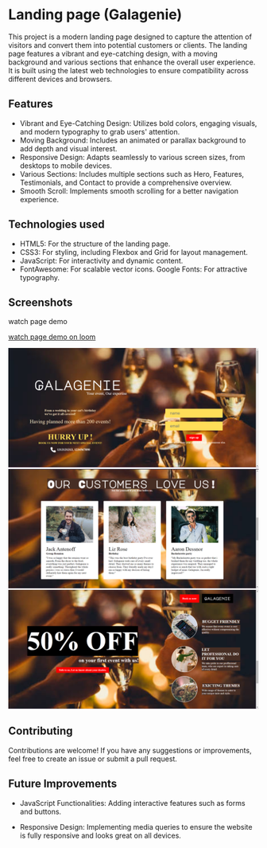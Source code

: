 
# Landing page (Galagenie)

This project is a modern landing page designed to capture the attention of visitors and convert them into potential customers or clients. The landing page features a vibrant and eye-catching design, with a moving background and various sections that enhance the overall user experience. It is built using the latest web technologies to ensure compatibility across different devices and browsers.


## Features

* Vibrant and Eye-Catching Design: Utilizes bold colors, engaging visuals, and modern typography to grab users' attention.
* Moving Background: Includes an animated or parallax background to add depth and visual interest.
* Responsive Design: Adapts seamlessly to various screen sizes, from desktops to mobile devices.
* Various Sections: Includes multiple sections such as Hero, Features, Testimonials, and Contact to provide a comprehensive overview.
* Smooth Scroll: Implements smooth scrolling for a better navigation experience.

## Technologies used

* HTML5: For the structure of the landing page.
* CSS3: For styling, including Flexbox and Grid for layout management.
* JavaScript: For interactivity and dynamic content.
* FontAwesome: For scalable vector icons.
Google Fonts: For attractive typography.

## Screenshots
watch page demo

[watch page demo on loom](https://www.loom.com/share/fc16025aeafd4cd7b37c68373eaac5ef?sid=60d24e75-4efb-49d4-b519-c578a63af70b)

![image 1](/result/galagenie1.png)
![image 2](/result/galagenie2.png)
![image 3](/result/galagenie3.png)


## Contributing

Contributions are welcome! If you have any suggestions or improvements, feel free to create an issue or submit a pull request.

## Future Improvements

* JavaScript Functionalities: Adding interactive features such as forms and buttons.

* Responsive Design: Implementing media queries to ensure the website is fully responsive and looks great on all devices.